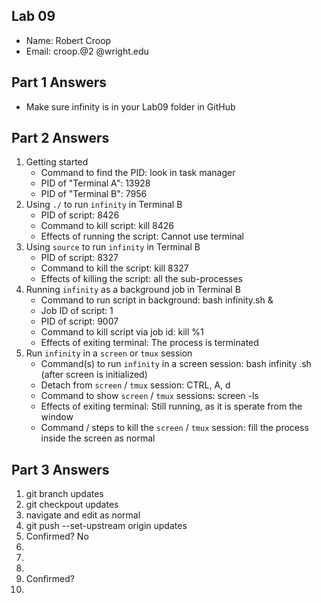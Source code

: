 ## Lab 09

- Name: Robert Croop
- Email: croop.@2 @wright.edu

## Part 1 Answers

- Make sure infinity is in your Lab09 folder in GitHub

## Part 2 Answers

1. Getting started
   - Command to find the PID: look in task manager
   - PID of "Terminal A": 13928
   - PID of "Terminal B": 7956
2. Using `./` to run `infinity` in Terminal B
   - PID of script: 8426
   - Command to kill script: kill 8426
   - Effects of running the script: Cannot use terminal
3. Using `source` to run `infinity` in Terminal B
   - PID of script: 8327
   - Command to kill the script: kill 8327
   - Effects of killing the script: all the sub-processes
4. Running `infinity` as a background job in Terminal B
   - Command to run script in background: bash infinity.sh &
   - Job ID of script: 1
   - PID of script: 9007
   - Command to kill script via job id: kill %1
   - Effects of exiting terminal: The process is terminated
5. Run `infinity` in a `screen` or `tmux` session
   - Command(s) to run `infinity` in a screen session: bash infinity .sh (after screen is initialized)
   - Detach from `screen` / `tmux` session: CTRL, A, d
   - Command to show `screen` / `tmux` sessions: screen -ls
   - Effects of exiting terminal: Still running, as it is sperate from the window
   - Command / steps to kill the `screen` / `tmux` session: fill the process inside the screen as normal

## Part 3 Answers

1. git branch updates
2. git checkpout updates
3. navigate and edit as normal
4. git push --set-upstream origin updates
5. Confirmed? No
6.
7.
8.
9. Confirmed?
10.
